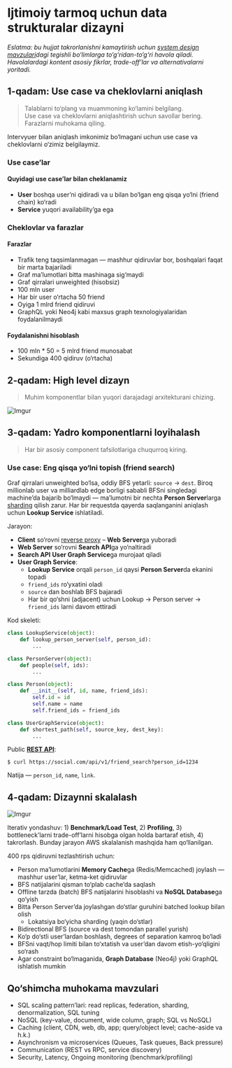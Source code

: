 # Ijtimoiy tarmoq uchun data strukturalar dizayni

*Eslatma: bu hujjat takrorlanishni kamaytirish uchun [system design mavzulari](https://github.com/donnemartin/system-design-primer#index-of-system-design-topics)dagi tegishli bo‘limlarga to‘g‘ridan-to‘g‘ri havola qiladi. Havolalardagi kontent asosiy fikrlar, trade-off’lar va alternativalarni yoritadi.*

## 1-qadam: Use case va cheklovlarni aniqlash

> Talablarni to‘plang va muammoning ko‘lamini belgilang.  
> Use case va cheklovlarni aniqlashtirish uchun savollar bering.  
> Farazlarni muhokama qiling.

Intervyuer bilan aniqlash imkonimiz bo‘lmagani uchun use case va cheklovlarni o‘zimiz belgilaymiz.

### Use case’lar

#### Quyidagi use case’lar bilan cheklanamiz

* **User** boshqa user’ni qidiradi va u bilan bo‘lgan eng qisqa yo‘lni (friend chain) ko‘radi
* **Service** yuqori availability’ga ega

### Cheklovlar va farazlar

#### Farazlar

* Trafik teng taqsimlanmagan — mashhur qidiruvlar bor, boshqalari faqat bir marta bajariladi
* Graf ma’lumotlari bitta mashinaga sig‘maydi
* Graf qirralari unweighted (hisobsiz)
* 100 mln user
* Har bir user o‘rtacha 50 friend
* Oyiga 1 mlrd friend qidiruvi
* GraphQL yoki Neo4j kabi maxsus graph texnologiyalaridan foydalanilmaydi

#### Foydalanishni hisoblash

* 100 mln * 50 = 5 mlrd friend munosabat
* Sekundiga 400 qidiruv (o‘rtacha)

## 2-qadam: High level dizayn

> Muhim komponentlar bilan yuqori darajadagi arxitekturani chizing.

![Imgur](http://i.imgur.com/wxXyq2J.png)

## 3-qadam: Yadro komponentlarni loyihalash

> Har bir asosiy component tafsilotlariga chuqurroq kiring.

### Use case: Eng qisqa yo‘lni topish (friend search)

Graf qirralari unweighted bo‘lsa, oddiy BFS yetarli: `source` → `dest`. Biroq millionlab user va milliardlab edge borligi sababli BFSni singledagi machine’da bajarib bo‘lmaydi — ma’lumotni bir nechta **Person Server**larga [sharding](https://github.com/donnemartin/system-design-primer#sharding) qilish zarur. Har bir requestda qayerda saqlanganini aniqlash uchun **Lookup Service** ishlatiladi.

Jarayon:

* **Client** so‘rovni [reverse proxy](https://github.com/donnemartin/system-design-primer#reverse-proxy-web-server) – **Web Server**ga yuboradi
* **Web Server** so‘rovni **Search API**ga yo‘naltiradi
* **Search API** **User Graph Service**ga murojaat qiladi
* **User Graph Service**:
    * **Lookup Service** orqali `person_id` qaysi **Person Server**da ekanini topadi
    * `friend_ids` ro‘yxatini oladi
    * `source` dan boshlab BFS bajaradi
    * Har bir qo‘shni (adjacent) uchun Lookup → Person server → `friend_ids` larni davom ettiradi

Kod skeleti:

```python
class LookupService(object):
    def lookup_person_server(self, person_id):
        ...
```

```python
class PersonServer(object):
    def people(self, ids):
        ...
```

```python
class Person(object):
    def __init__(self, id, name, friend_ids):
        self.id = id
        self.name = name
        self.friend_ids = friend_ids
```

```python
class UserGraphService(object):
    def shortest_path(self, source_key, dest_key):
        ...
```

Public [**REST API**](https://github.com/donnemartin/system-design-primer#representational-state-transfer-rest):

```
$ curl https://social.com/api/v1/friend_search?person_id=1234
```

Natija — `person_id`, `name`, `link`.

## 4-qadam: Dizaynni skalalash

![Imgur](http://i.imgur.com/cdCv5g7.png)

Iterativ yondashuv: 1) **Benchmark/Load Test**, 2) **Profiling**, 3) bottleneck’larni trade-off’larni hisobga olgan holda bartaraf etish, 4) takrorlash. Bunday jarayon AWS skalalanish mashqida ham qo‘llanilgan.

400 rps qidiruvni tezlashtirish uchun:

* Person ma’lumotlarini **Memory Cache**ga (Redis/Memcached) joylash — mashhur user’lar, ketma-ket qidiruvlar
* BFS natijalarini qisman to‘plab cache’da saqlash
* Offline tarzda (batch) BFS natijalarini hisoblashi va **NoSQL Database**ga qo‘yish
* Bitta Person Server’da joylashgan do‘stlar guruhini batched lookup bilan olish
    * Lokatsiya bo‘yicha sharding (yaqin do‘stlar)
* Bidirectional BFS (source va dest tomondan parallel yurish)
* Ko‘p do‘stli user’lardan boshlash, degrees of separation kamroq bo‘ladi
* BFSni vaqt/hop limiti bilan to‘xtatish va user’dan davom etish-yo‘qligini so‘rash
* Agar constraint bo‘lmaganida, **Graph Database** (Neo4j) yoki GraphQL ishlatish mumkin

## Qo‘shimcha muhokama mavzulari

* SQL scaling pattern’lari: read replicas, federation, sharding, denormalization, SQL tuning
* NoSQL (key-value, document, wide column, graph; SQL vs NoSQL)
* Caching (client, CDN, web, db, app; query/object level; cache-aside va h.k.)
* Asynchronism va microservices (Queues, Task queues, Back pressure)
* Communication (REST vs RPC, service discovery)
* Security, Latency, Ongoing monitoring (benchmark/profiling)
